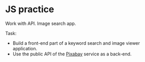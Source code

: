 # JS practice

Work with API. Image search app.

Task:

- Build a front-end part of a keyword search and image viewer application.
- Use the public API of the [Pixabay](https://pixabay.com/api/docs/) service as a back-end.
